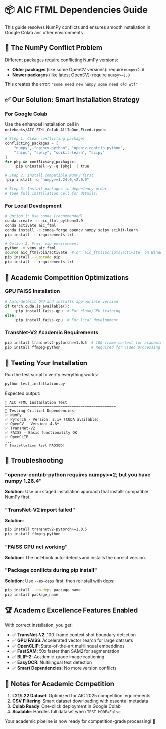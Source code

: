 # 📦 AIC FTML Dependencies Guide

This guide resolves NumPy conflicts and ensures smooth installation in Google Colab and other environments.

## 🚨 The NumPy Conflict Problem

Different packages require conflicting NumPy versions:
- **Older packages** (like some OpenCV versions): require `numpy<2.0`
- **Newer packages** (like latest OpenCV): require `numpy>=2.0`

This creates the error: `"some need new numpy some need old wtf"`

## ✅ Our Solution: Smart Installation Strategy

### For Google Colab

Use the enhanced installation cell in `notebooks/AIC_FTML_Colab_AllInOne_Fixed.ipynb`:

```python
# Step 1: Clean conflicting packages
conflicting_packages = [
    "numpy", "opencv-python", "opencv-contrib-python", 
    "thinc", "spacy", "scikit-learn", "scipy"
]
for pkg in conflicting_packages:
    !pip uninstall -y -q {pkg} || true

# Step 2: Install compatible NumPy first
!pip install -q "numpy>=1.24.0,<2.0.0"

# Step 3: Install packages in dependency order
# (See full installation cell for details)
```

### For Local Development

```bash
# Option 1: Use conda (recommended)
conda create -n aic_ftml python=3.9
conda activate aic_ftml
conda install -c conda-forge opencv numpy scipy scikit-learn
pip install -r requirements.txt

# Option 2: Fresh pip environment
python -m venv aic_ftml
source aic_ftml/bin/activate  # or `aic_ftml\Scripts\activate` on Windows
pip install --upgrade pip
pip install -r requirements.txt
```

## 🎯 Academic Competition Optimizations

### GPU FAISS Installation
```python
# Auto-detects GPU and installs appropriate version
if torch.cuda.is_available():
    !pip install faiss-gpu  # For cloud/GPU training
else:
    !pip install faiss-cpu  # For local development
```

### TransNet-V2 Academic Requirements
```bash
pip install transnetv2-pytorch>=1.0.5  # 100-frame context for academic excellence
pip install ffmpeg-python              # Required for video processing
```

## 🧪 Testing Your Installation

Run the test script to verify everything works:
```bash
python test_installation.py
```

Expected output:
```
🧪 AIC FTML Installation Test
==================================================
🔧 Testing Critical Dependencies:
✅ NumPy
✅ PyTorch - Version: 2.1+ (CUDA available)
✅ OpenCV - Version: 4.8+
✅ TransNet-V2
✅ FAISS - Basic functionality OK
✅ OpenCLIP
...
🎉 Installation test PASSED!
```

## 🔧 Troubleshooting

### "opencv-contrib-python requires numpy>=2; but you have numpy 1.26.4"
**Solution**: Use our staged installation approach that installs compatible NumPy first.

### "TransNet-V2 import failed" 
**Solution**: 
```bash
pip install transnetv2-pytorch>=1.0.5
pip install ffmpeg-python
```

### "FAISS GPU not working"
**Solution**: The notebook auto-detects and installs the correct version.

### "Package conflicts during pip install"
**Solution**: Use `--no-deps` first, then reinstall with deps:
```bash
pip install --no-deps package_name
pip install package_name
```

## 🏆 Academic Excellence Features Enabled

With correct installation, you get:
- ✅ **TransNet-V2**: 100-frame context shot boundary detection
- ✅ **GPU FAISS**: Accelerated vector search for large datasets  
- ✅ **OpenCLIP**: State-of-the-art multilingual embeddings
- ✅ **FastSAM**: 50x faster than SAM2 for segmentation
- ✅ **BLIP-2**: Academic-grade image captioning
- ✅ **EasyOCR**: Multilingual text detection
- ✅ **Smart Dependencies**: No more version conflicts

## 📝 Notes for Academic Competition

1. **L21/L22 Dataset**: Optimized for AIC 2025 competition requirements
2. **CSV Filtering**: Smart dataset downloading with essential metadata
3. **Colab Ready**: One-click deployment in Google Colab
4. **Scalable**: Handles full dataset when `TEST_MODE=False`

Your academic pipeline is now ready for competition-grade processing! 🎉